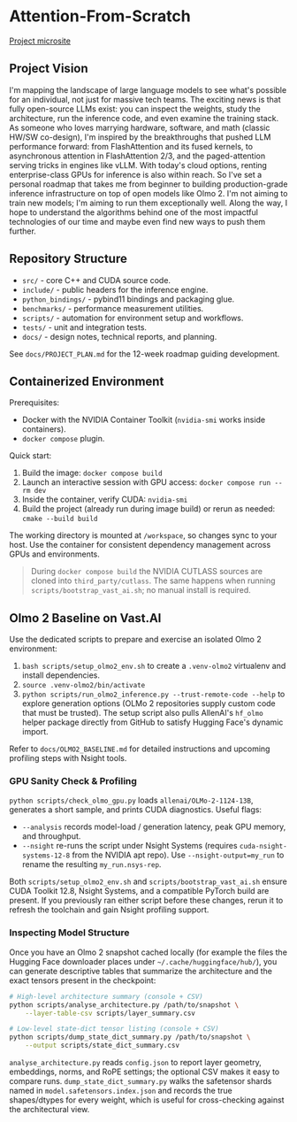 # Attention-From-Scratch

[Project microsite](https://mauer4.github.io/attention-from-scratch/)

## Project Vision

I'm mapping the landscape of large language models to see what's possible for an individual, not just for massive tech teams. The exciting news is that fully open-source LLMs exist: you can inspect the weights, study the architecture, run the inference code, and even examine the training stack. As someone who loves marrying hardware, software, and math (classic HW/SW co-design), I'm inspired by the breakthroughs that pushed LLM performance forward: from FlashAttention and its fused kernels, to asynchronous attention in FlashAttention 2/3, and the paged-attention serving tricks in engines like vLLM. With today's cloud options, renting enterprise-class GPUs for inference is also within reach. So I've set a personal roadmap that takes me from beginner to building production-grade inference infrastructure on top of open models like Olmo 2. I'm not aiming to train new models; I'm aiming to run them exceptionally well. Along the way, I hope to understand the algorithms behind one of the most impactful technologies of our time and maybe even find new ways to push them further.

## Repository Structure

- `src/` - core C++ and CUDA source code.
- `include/` - public headers for the inference engine.
- `python_bindings/` - pybind11 bindings and packaging glue.
- `benchmarks/` - performance measurement utilities.
- `scripts/` - automation for environment setup and workflows.
- `tests/` - unit and integration tests.
- `docs/` - design notes, technical reports, and planning.

See `docs/PROJECT_PLAN.md` for the 12-week roadmap guiding development.

## Containerized Environment

Prerequisites:

- Docker with the NVIDIA Container Toolkit (`nvidia-smi` works inside containers).
- `docker compose` plugin.

Quick start:

1. Build the image: `docker compose build`
2. Launch an interactive session with GPU access: `docker compose run --rm dev`
3. Inside the container, verify CUDA: `nvidia-smi`
4. Build the project (already run during image build) or rerun as needed: `cmake --build build`

The working directory is mounted at `/workspace`, so changes sync to your host. Use the container for consistent dependency management across GPUs and environments.

> During `docker compose build` the NVIDIA CUTLASS sources are cloned into `third_party/cutlass`. The same happens when running `scripts/bootstrap_vast_ai.sh`; no manual install is required.

## Olmo 2 Baseline on Vast.AI

Use the dedicated scripts to prepare and exercise an isolated Olmo 2 environment:

1. `bash scripts/setup_olmo2_env.sh` to create a `.venv-olmo2` virtualenv and install dependencies.
2. `source .venv-olmo2/bin/activate`
3. `python scripts/run_olmo2_inference.py --trust-remote-code --help` to explore generation options (OLMo 2 repositories supply custom code that must be trusted). The setup script also pulls AllenAI's `hf_olmo` helper package directly from GitHub to satisfy Hugging Face's dynamic import.

Refer to `docs/OLMO2_BASELINE.md` for detailed instructions and upcoming profiling steps with Nsight tools.

### GPU Sanity Check & Profiling

`python scripts/check_olmo_gpu.py` loads `allenai/OLMo-2-1124-13B`, generates a short sample, and prints CUDA diagnostics. Useful flags:

- `--analysis` records model-load / generation latency, peak GPU memory, and throughput.
- `--nsight` re-runs the script under Nsight Systems (requires `cuda-nsight-systems-12-8` from the NVIDIA apt repo). Use `--nsight-output=my_run` to rename the resulting `my_run.nsys-rep`.

Both `scripts/setup_olmo2_env.sh` and `scripts/bootstrap_vast_ai.sh` ensure CUDA Toolkit 12.8, Nsight Systems, and a compatible PyTorch build are present. If you previously ran either script before these changes, rerun it to refresh the toolchain and gain Nsight profiling support.

### Inspecting Model Structure

Once you have an Olmo 2 snapshot cached locally (for example the files the Hugging Face downloader places under `~/.cache/huggingface/hub/`), you can generate descriptive tables that summarize the architecture and the exact tensors present in the checkpoint:

```bash
# High-level architecture summary (console + CSV)
python scripts/analyse_architecture.py /path/to/snapshot \
    --layer-table-csv scripts/layer_summary.csv

# Low-level state-dict tensor listing (console + CSV)
python scripts/dump_state_dict_summary.py /path/to/snapshot \
    --output scripts/state_dict_summary.csv
```

`analyse_architecture.py` reads `config.json` to report layer geometry, embeddings, norms, and RoPE settings; the optional CSV makes it easy to compare runs. `dump_state_dict_summary.py` walks the safetensor shards named in `model.safetensors.index.json` and records the true shapes/dtypes for every weight, which is useful for cross-checking against the architectural view.
